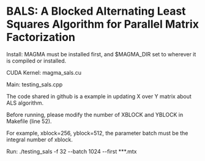 
# BALS: A Blocked Alternating Least Squares Algorithm for Parallel Matrix Factorization

Install: MAGMA must be installed first, and $MAGMA_DIR set to wherever it is compiled or installed.

CUDA Kernel: magma_sals.cu

Main: testing_sals.cpp

The code shared in github is a example in updating X over Y matrix about ALS algorithm.

Before running, please modify the number of XBLOCK and YBLOCK in Makefile (line 52).

For example, xblock=256, yblock=512, the parameter batch must be the integral number of xblock.

Run: ./testing_sals -f 32 --batch 1024 --first ***.mtx
